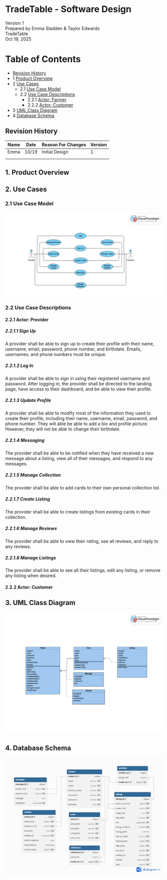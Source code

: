 # TradeTable - Software Design 

Version 1  
Prepared by Emma Sladden & Taylor Edwards\
TradeTable\
Oct 19, 2025

Table of Contents
=================
* [Revision History](#revision-history)
* 1 [Product Overview](#1-product-overview)
* 2 [Use Cases](#2-use-cases)
  * 2.1 [Use Case Model](#21-use-case-model)
  * 2.2 [Use Case Descriptions](#22-use-case-descriptions)
    * 2.2.1 [Actor: Farmer](#221-actor-farmer)
    * 2.2.2 [Actor: Customer](#222-actor-customer) 
* 3 [UML Class Diagram](#3-uml-class-diagram)
* 4 [Database Schema](#4-database-schema)

## Revision History
| Name   | Date    | Reason For Changes  | Version   |
| ------ | ------- | ------------------- | --------- |
|  Emma  |10/19    | Initial Design      |    1      |
|        |         |                     |           |
|        |         |                     |           |

## 1. Product Overview

## 2. Use Cases
### 2.1 Use Case Model
![Use Case Model](https://github.com/eesladden/f25-team6/blob/main/doc/Object-Oriented-Design/use-cases.png)

### 2.2 Use Case Descriptions

#### 2.2.1 Actor: Provider
##### 2.2.1.1 Sign Up
A provider shall be able to sign up to create their profile with their name, username, email, password, phone number, and birthdate. Emails, usernames, and phone numbers must be unique.
##### 2.2.1.2 Log In
A provider shall be able to sign in using their registered username and password. After logging in, the provider shall be directed to the landing page, have access to their dashboard, and be able to view their profile.
##### 2.2.1.3 Update Profile
A provider shall be able to modify most of the information they used to create their profile, including their name, username, email, password, and phone number. They will able be able to add a bio and profile picture. However, they will not be able to change their birthdate.
##### 2.2.1.4 Messaging
The provider shall be able to be notified when they have received a new message about a listing, view all of their messages, and respond to any messages.
##### 2.2.1.5 Manage Collection
The provider shall be able to add cards to their own personal collection list.
##### 2.2.1.7 Create Listing
The provider shall be able to create listings from existing cards in their collection.
##### 2.2.1.6 Manage Reviews
The provider shall be able to view their rating, see all reviews, and reply to any reviews.
##### 2.2.1.8 Manage Listings
The provider shall be able to see all their listings, edit any listing, or remove any listing when desired.

#### 2.2.2 Actor: Customer

## 3. UML Class Diagram
![UML Class Diagram](https://github.com/eesladden/f25-team6/blob/main/doc/Object-Oriented-Design/class-diagram.png)
## 4. Database Schema
![UML Class Diagram](https://github.com/eesladden/f25-team6/blob/main/doc/Object-Oriented-Design/schema.png)